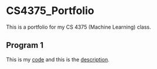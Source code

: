 # CS4375_Portfolio
This is a portfolio for my CS 4375 (Machine Learning) class.

## Program 1
This is my [code](https://github.com/aaryapatil01/CS4375_Portfolio/files/10512593/Sample_code.pdf) and this is the [description](https://github.com/aaryapatil01/CS4375_Portfolio/files/10512595/Sample_doc.pdf).
